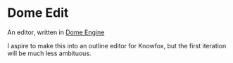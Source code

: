 # Dome Edit

An editor, written in [Dome Engine](https://domeengine.com/)

I aspire to make this into an outline editor for Knowfox, but the first iteration will be much less ambituous.